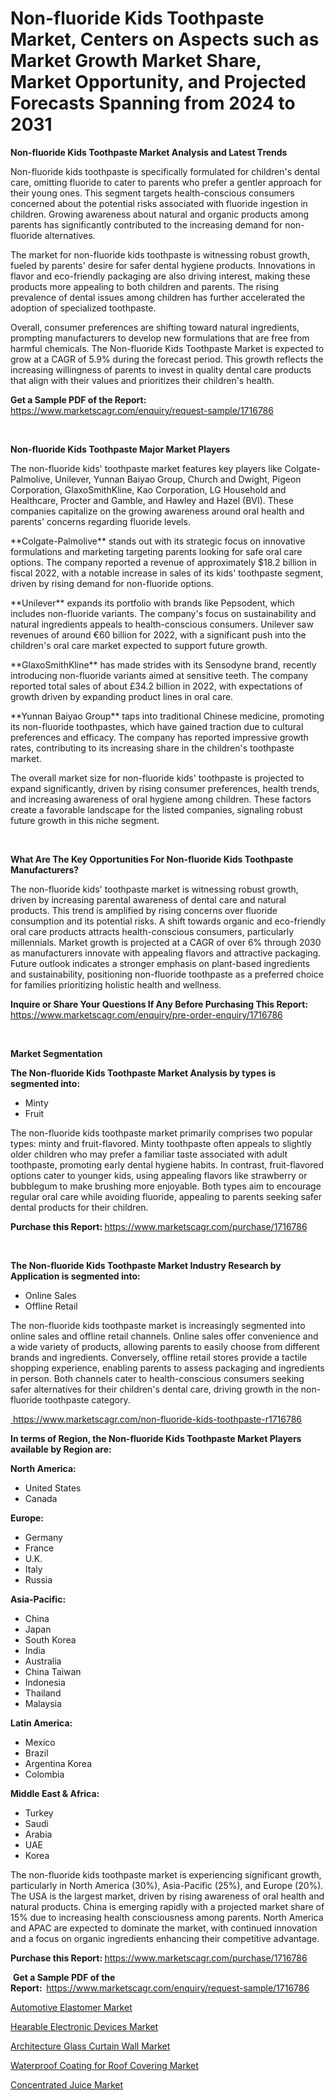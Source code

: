 <p><h1>Non-fluoride Kids Toothpaste Market, Centers on Aspects such as Market Growth Market Share, Market Opportunity, and Projected Forecasts Spanning from 2024 to 2031</h1></p><p><strong>Non-fluoride Kids Toothpaste Market Analysis and Latest Trends</strong></p>
<p><p>Non-fluoride kids toothpaste is specifically formulated for children's dental care, omitting fluoride to cater to parents who prefer a gentler approach for their young ones. This segment targets health-conscious consumers concerned about the potential risks associated with fluoride ingestion in children. Growing awareness about natural and organic products among parents has significantly contributed to the increasing demand for non-fluoride alternatives.</p><p>The market for non-fluoride kids toothpaste is witnessing robust growth, fueled by parents' desire for safer dental hygiene products. Innovations in flavor and eco-friendly packaging are also driving interest, making these products more appealing to both children and parents. The rising prevalence of dental issues among children has further accelerated the adoption of specialized toothpaste.</p><p>Overall, consumer preferences are shifting toward natural ingredients, prompting manufacturers to develop new formulations that are free from harmful chemicals. The Non-fluoride Kids Toothpaste Market is expected to grow at a CAGR of 5.9% during the forecast period. This growth reflects the increasing willingness of parents to invest in quality dental care products that align with their values and prioritizes their children's health.</p></p>
<p><strong>Get a Sample PDF of the Report:&nbsp;</strong> <a href="https://www.marketscagr.com/enquiry/request-sample/1716786?utm_campaign=1284&utm_medium=2&utm_source=Github&utm_content=ia&utm_term=13102024&utm_id=non-fluoride-kids-toothpaste">https://www.marketscagr.com/enquiry/request-sample/1716786</a></p>
<p>&nbsp;</p>
<p><strong>Non-fluoride Kids Toothpaste Major Market Players</strong></p>
<p><p>The non-fluoride kids' toothpaste market features key players like Colgate-Palmolive, Unilever, Yunnan Baiyao Group, Church and Dwight, Pigeon Corporation, GlaxoSmithKline, Kao Corporation, LG Household and Healthcare, Procter and Gamble, and Hawley and Hazel (BVI). These companies capitalize on the growing awareness around oral health and parents' concerns regarding fluoride levels.</p><p>**Colgate-Palmolive** stands out with its strategic focus on innovative formulations and marketing targeting parents looking for safe oral care options. The company reported a revenue of approximately $18.2 billion in fiscal 2022, with a notable increase in sales of its kids' toothpaste segment, driven by rising demand for non-fluoride options.</p><p>**Unilever** expands its portfolio with brands like Pepsodent, which includes non-fluoride variants. The company's focus on sustainability and natural ingredients appeals to health-conscious consumers. Unilever saw revenues of around €60 billion for 2022, with a significant push into the children's oral care market expected to support future growth.</p><p>**GlaxoSmithKline** has made strides with its Sensodyne brand, recently introducing non-fluoride variants aimed at sensitive teeth. The company reported total sales of about £34.2 billion in 2022, with expectations of growth driven by expanding product lines in oral care.</p><p>**Yunnan Baiyao Group** taps into traditional Chinese medicine, promoting its non-fluoride toothpastes, which have gained traction due to cultural preferences and efficacy. The company has reported impressive growth rates, contributing to its increasing share in the children's toothpaste market.</p><p>The overall market size for non-fluoride kids' toothpaste is projected to expand significantly, driven by rising consumer preferences, health trends, and increasing awareness of oral hygiene among children. These factors create a favorable landscape for the listed companies, signaling robust future growth in this niche segment.</p></p>
<p>&nbsp;</p>
<p><strong>What Are The Key Opportunities For Non-fluoride Kids Toothpaste Manufacturers?</strong></p>
<p><p>The non-fluoride kids' toothpaste market is witnessing robust growth, driven by increasing parental awareness of dental care and natural products. This trend is amplified by rising concerns over fluoride consumption and its potential risks. A shift towards organic and eco-friendly oral care products attracts health-conscious consumers, particularly millennials. Market growth is projected at a CAGR of over 6% through 2030 as manufacturers innovate with appealing flavors and attractive packaging. Future outlook indicates a stronger emphasis on plant-based ingredients and sustainability, positioning non-fluoride toothpaste as a preferred choice for families prioritizing holistic health and wellness.</p></p>
<p><strong>Inquire or Share Your Questions If Any Before Purchasing This Report:</strong> <a href="https://www.marketscagr.com/enquiry/pre-order-enquiry/1716786?utm_campaign=1284&utm_medium=2&utm_source=Github&utm_content=ia&utm_term=13102024&utm_id=non-fluoride-kids-toothpaste">https://www.marketscagr.com/enquiry/pre-order-enquiry/1716786</a></p>
<p>&nbsp;</p>
<p><strong>Market Segmentation</strong></p>
<p><strong>The Non-fluoride Kids Toothpaste Market Analysis by types is segmented into:</strong></p>
<p><ul><li>Minty</li><li>Fruit</li></ul></p>
<p><p>The non-fluoride kids toothpaste market primarily comprises two popular types: minty and fruit-flavored. Minty toothpaste often appeals to slightly older children who may prefer a familiar taste associated with adult toothpaste, promoting early dental hygiene habits. In contrast, fruit-flavored options cater to younger kids, using appealing flavors like strawberry or bubblegum to make brushing more enjoyable. Both types aim to encourage regular oral care while avoiding fluoride, appealing to parents seeking safer dental products for their children.</p></p>
<p><strong>Purchase this Report:&nbsp;</strong><a href="https://www.marketscagr.com/purchase/1716786?utm_campaign=1284&utm_medium=2&utm_source=Github&utm_content=ia&utm_term=13102024&utm_id=non-fluoride-kids-toothpaste">https://www.marketscagr.com/purchase/1716786</a></p>
<p>&nbsp;</p>
<p><strong>The Non-fluoride Kids Toothpaste Market Industry Research by Application is segmented into:</strong></p>
<p><ul><li>Online Sales</li><li>Offline Retail</li></ul></p>
<p><p>The non-fluoride kids toothpaste market is increasingly segmented into online sales and offline retail channels. Online sales offer convenience and a wide variety of products, allowing parents to easily choose from different brands and ingredients. Conversely, offline retail stores provide a tactile shopping experience, enabling parents to assess packaging and ingredients in person. Both channels cater to health-conscious consumers seeking safer alternatives for their children's dental care, driving growth in the non-fluoride toothpaste category.</p></p>
<p><a href="https://www.marketscagr.com/non-fluoride-kids-toothpaste-r1716786?utm_campaign=1284&utm_medium=2&utm_source=Github&utm_content=ia&utm_term=13102024&utm_id=non-fluoride-kids-toothpaste">&nbsp;https://www.marketscagr.com/non-fluoride-kids-toothpaste-r1716786</a></p>
<p><strong>In terms of Region, the Non-fluoride Kids Toothpaste Market Players available by Region are:</strong></p>
<p>
    <p> <strong> North America: </strong>
        <ul>
            <li>United States</li>
            <li>Canada</li>
        </ul>
        </p> 
    <p> <strong> Europe: </strong>
        <ul>
            <li>Germany</li>
            <li>France</li>
            <li>U.K.</li>
            <li>Italy</li>
            <li>Russia</li>
        </ul>
        </p> 
    <p> <strong> Asia-Pacific: </strong>
        <ul>
            <li>China</li>
            <li>Japan</li>
            <li>South Korea</li>
            <li>India</li>
            <li>Australia</li>
            <li>China Taiwan</li>
            <li>Indonesia</li>
            <li>Thailand</li>
            <li>Malaysia</li>
        </ul>
        </p> 
    <p> <strong> Latin America: </strong>
        <ul>
            <li>Mexico</li>
            <li>Brazil</li>
            <li>Argentina Korea</li>
            <li>Colombia</li>
        </ul>
        </p> 
    <p> <strong> Middle East & Africa: </strong>
        <ul>
            <li>Turkey</li>
            <li>Saudi</li>
            <li>Arabia</li>
            <li>UAE</li>
            <li>Korea</li>
        </ul>
    </p>
    </p>
<p><p>The non-fluoride kids toothpaste market is experiencing significant growth, particularly in North America (30%), Asia-Pacific (25%), and Europe (20%). The USA is the largest market, driven by rising awareness of oral health and natural products. China is emerging rapidly with a projected market share of 15% due to increasing health consciousness among parents. North America and APAC are expected to dominate the market, with continued innovation and a focus on organic ingredients enhancing their competitive advantage.</p></p>
<p><strong>Purchase this Report: </strong><a href="https://www.marketscagr.com/purchase/1716786?utm_campaign=1284&utm_medium=2&utm_source=Github&utm_content=ia&utm_term=13102024&utm_id=non-fluoride-kids-toothpaste">https://www.marketscagr.com/purchase/1716786</a></p>
<p>&nbsp;<strong>Get a Sample PDF of the Report:&nbsp;&nbsp;</strong><a href="https://www.marketscagr.com/enquiry/request-sample/1716786?utm_campaign=1284&utm_medium=2&utm_source=Github&utm_content=ia&utm_term=13102024&utm_id=non-fluoride-kids-toothpaste">https://www.marketscagr.com/enquiry/request-sample/1716786</a></p>
<p><strong></strong></p>
<p><p><a href="https://www.linkedin.com/pulse/global-automotive-elastomer-market-exploring-share-trends-lmpje?utm_campaign=1284&utm_medium=2&utm_source=Github&utm_content=ia&utm_term=13102024&utm_id=non-fluoride-kids-toothpaste">Automotive Elastomer Market</a></p><p><a href="https://www.linkedin.com/pulse/hearable-electronic-devices-market-outlook-complete-industry-gvage?utm_campaign=1284&utm_medium=2&utm_source=Github&utm_content=ia&utm_term=13102024&utm_id=non-fluoride-kids-toothpaste">Hearable Electronic Devices Market</a></p><p><a href="https://www.linkedin.com/pulse/architecture-glass-curtain-wall-market-overview-regional-qhtje?utm_campaign=1284&utm_medium=2&utm_source=Github&utm_content=ia&utm_term=13102024&utm_id=non-fluoride-kids-toothpaste">Architecture Glass Curtain Wall Market</a></p><p><a href="https://www.linkedin.com/pulse/waterproof-coating-roof-covering-market-research-report-exploring-tamnc?utm_campaign=1284&utm_medium=2&utm_source=Github&utm_content=ia&utm_term=13102024&utm_id=non-fluoride-kids-toothpaste">Waterproof Coating for Roof Covering Market</a></p><p><a href="https://www.linkedin.com/pulse/decoding-concentrated-juice-industry-dynamics-strategic-imperatives-5o7me?utm_campaign=1284&utm_medium=2&utm_source=Github&utm_content=ia&utm_term=13102024&utm_id=non-fluoride-kids-toothpaste">Concentrated Juice Market</a></p></p>